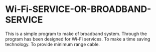 # Wi-Fi-SERVICE-OR-BROADBAND-SERVICE
This is a simple program to make of broadband system. Through the program has been designed for Wi-Fi services. To make a time saving technology. To provide minimum range cable.
